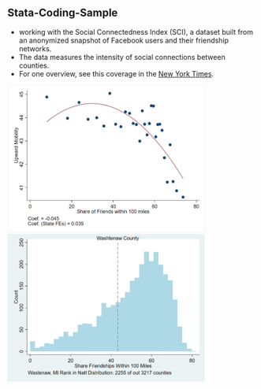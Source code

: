 ## Stata-Coding-Sample

* working with the Social Connectedness Index (SCI), a dataset built from an anonymized snapshot of Facebook users and their friendship networks. 
* The data measures the intensity of social connections between counties. 
* For one overview, see this coverage in the [New York Times](https://www.nytimes.com/interactive/2018/09/19/upshot/facebook-county-friendships.html).  





<p float="left">
<img src="./output/1.png" width="400" height="300">
<img src="./output/2.png" width="400" height="300">
</p>
